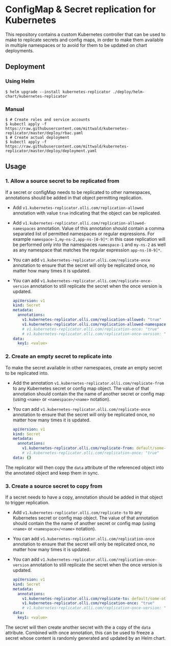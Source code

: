 # ConfigMap & Secret replication for Kubernetes

This repository contains a custom Kubernetes controller that can be used to make
to replicate secrets and config maps, in order to make them available in multiple namespaces or to avoid for them to be updated on chart deployments.

## Deployment

### Using Helm

```shellsession
$ helm upgrade --install kubernetes-replicator ./deploy/helm-chart/kubernetes-replicator
```

### Manual

```shellsession
$ # Create roles and service accounts
$ kubectl apply -f https://raw.githubusercontent.com/mittwald/kubernetes-replicator/master/deploy/rbac.yaml
$ # Create actual deployment
$ kubectl apply -f https://raw.githubusercontent.com/mittwald/kubernetes-replicator/master/deploy/deployment.yaml
```

## Usage

### 1. Allow a source secret to be replicated from

If a secret or configMap needs to be replicated to other namespaces, annotations should be added in that object permitting replication.

  - Add `v1.kubernetes-replicator.olli.com/replication-allowed` annotation with value `true` indicating that the object can be replicated.
  - Add `v1.kubernetes-replicator.olli.com/replication-allowed-namespaces` annotation. Value of this annotation should contain a comma separated list of permitted namespaces or regular expressions. For example `namespace-1,my-ns-2,app-ns-[0-9]*`: in this case replication will be performed only into the namespaces `namespace-1` and `my-ns-2` as well as any namespace that matches the regular expression `app-ns-[0-9]*`.
  - You can add `v1.kubernetes-replicator.olli.com/replicate-once` annotation to ensure that the secret will only be replicated once, no matter how many times it is updated.
  - You can add `v1.kubernetes-replicator.olli.com/replicate-once-version` annotation to still replicate the secret when the once version is updated.

    ```yaml
    apiVersion: v1
    kind: Secret
    metadata:
      annotations:
        v1.kubernetes-replicator.olli.com/replication-allowed: "true"
        v1.kubernetes-replicator.olli.com/replication-allowed-namespaces: "my-ns-1,namespace-[0-9]*"
        # v1.kubernetes-replicator.olli.com/replication-once: "true"
        # v1.kubernetes-replicator.olli.com/replication-once-version: "0.0.1"
    data:
      key1: <value>
    ```

### 2. Create an empty secret to replicate into

To make the secret available in other namespaces, create an empty secret to be replicated into.

  - Add the annotation `v1.kubernetes-replicator.olli.com/replicate-from` to any Kubernetes secret or config map object. The value of that annotation should contain the the name of another secret or config map (using `<name>` or `<namespace>/<name>` notation).
  - You can add `v1.kubernetes-replicator.olli.com/replicate-once` annotation to ensure that the secret will only be replicated once, no matter how many times it is updated.

    ```yaml
    apiVersion: v1
    kind: Secret
    metadata:
      annotations:
        v1.kubernetes-replicator.olli.com/replicate-from: default/some-secret
        # v1.kubernetes-replicator.olli.com/replication-once: "true"
    data: {}
    ```

The replicator will then copy the `data` attribute of the referenced object into the annotated object and keep them in sync.

### 3. Create a source secret to copy from

If a secret needs to have a copy, annotation should be added in that object to trigger replication.

  - Add `v1.kubernetes-replicator.olli.com/replicate-to` to any Kubernetes secret or config map object. The value of that annotation should contain the the name of another secret or config map (using `<name>` or `<namespace>/<name>` notation).
  - You can add `v1.kubernetes-replicator.olli.com/replication-once` annotation to ensure that the secret will only be replicated once, no matter how many times it is updated.
  - You can add `v1.kubernetes-replicator.olli.com/replication-once-version` annotation to still replicate the secret when the once version is updated.

    ```yaml
    apiVersion: v1
    kind: Secret
    metadata:
      annotations:
        v1.kubernetes-replicator.olli.com/replicate-to: default/some-other-secret
        v1.kubernetes-replicator.olli.com/replication-once: "true"
        # v1.kubernetes-replicator.olli.com/replication-once-version: "0.0.1"
    data:
      key1: <value>
    ```
The secret will then create another secret with the a copy of the `data` attribute. Combined with once annotation, this can be used to freeze a secret whose content is randomly generated and updated by an Helm chart.
